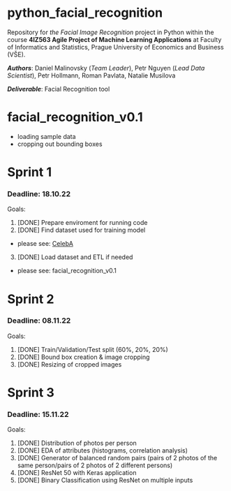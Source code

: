 # python_facial_recognition
Repository for _the Facial Image Recognition_ project in Python within the course **4IZ563 Agile Project of Machine Learning Applications** at Faculty of Informatics and Statistics, Prague University of Economics and Business (VŠE).

_**Authors**_: Daniel Malinovsky (_*Team Leader*_), Petr Nguyen (_*Lead Data Scientist*_), Petr Hollmann, Roman Pavlata, Natalie Musilova

_**Deliverable**_: Facial Recognition tool


# facial_recognition_v0.1
- loading sample data
- cropping out bounding boxes

# Sprint 1 
### Deadline: 18.10.22
Goals:
1. [DONE] Prepare enviroment for running code
2. [DONE] Find dataset used for training model

  - please see: [CelebA](https://mmlab.ie.cuhk.edu.hk/projects/CelebA.html)

3. [DONE] Load dataset and ETL if needed

  - please see: facial_recognition_v0.1

# Sprint 2
### Deadline: 08.11.22
Goals:
1. [DONE] Train/Validation/Test split (60%, 20%, 20%)
2. [DONE] Bound box creation & image cropping
3. [DONE] Resizing of cropped images

# Sprint 3
### Deadline: 15.11.22
Goals:
1. [DONE] Distribution of photos per person
2. [DONE] EDA of attributes (histograms, correlation analysis)
3. [DONE] Generator of balanced random pairs (pairs of 2 photos of the same person/pairs of 2 photos of 2 different persons)
4. [DONE] ResNet 50 with Keras application
5. [DONE] Binary Classification using ResNet on multiple inputs
